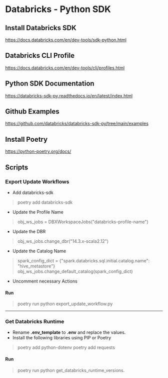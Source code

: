 # Databricks - Python SDK

## Install Databricks SDK

https://docs.databricks.com/en/dev-tools/sdk-python.html

## Databricks CLI Profile

https://docs.databricks.com/en/dev-tools/cli/profiles.html

## Python SDK Documentation

https://databricks-sdk-py.readthedocs.io/en/latest/index.html

## Github Examples

https://github.com/databricks/databricks-sdk-py/tree/main/examples


## Install Poetry

https://python-poetry.org/docs/


## Scripts

### Export Update Workflows

- Add databricks-sdk

> poetry add databricks-sdk

- Update the Profile Name

> obj_ws_jobs = DBXWorkspaceJobs("databricks-profile-name")

- Update the DBR

> obj_ws_jobs.change_dbr("14.3.x-scala2.12")

- Update the Catalog Name

> spark_config_dict = {"spark.databricks.sql.initial.catalog.name": "hive_metastore"}
> obj_ws_jobs.change_default_catalog(spark_config_dict)

- Uncomment necessary Actions

#### Run

> poetry run python export_update_workflow.py

-------

### Get Databricks Runtime

- Rename **.env_template** to **.env** and replace the values.
- Install the following libraries using PIP or Poetry

> poetry add python-dotenv
> poetry add requests

#### Run

> poetry run python get_databricks_runtime_versions.